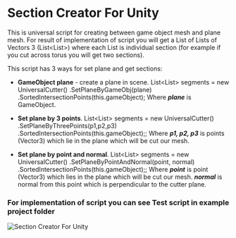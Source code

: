 # Section Creator For Unity
This is universal script for creating between game object mesh and plane mesh.
For result of implementation of script you will get a List of Lists of Vectors 3 (List<List<Vector3>>) where each
List<Vector3> is individual section (for example if you cut across torus you will get two sections).

This script has 3 ways for set plane and get sections:
* **GameObject plane** - create a plane in scene. 
            List<List<Vector3>> segments = new UniversalCutter()
            .SetPlaneByGameObj(plane)
            .SortedIntersectionPoints(this.gameObject);
Where ***plane*** is GameObject.

* **Set plane by 3 points**. 
            List<List<Vector3>> segments = new UniversalCutter()
             .SetPlaneByThreePoints(p1,p2,p3)
            .SortedIntersectionPoints(this.gameObject);;
Where ***p1, p2, p3*** is points (Vector3) which lie in the plane which will be cut our mesh.

* **Set plane by point and normal**. 
              List<List<Vector3>> segments = new UniversalCutter()
             .SetPlaneByPointAndNormal(point, normal)
             .SortedIntersectionPoints(this.gameObject);;
Where ***point*** is point (Vector3) which lies in the plane which will be cut our mesh.
***normal*** is normal from this point which is perpendicular to the cutter plane.
      
### For implementation of script you can see Test script in example project folder


![Section Creator For Unity](https://i.imgur.com/c4LYyKs.png)
